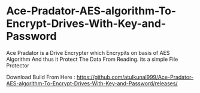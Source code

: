 # Ace-Pradator-AES-algorithm-To-Encrypt-Drives-With-Key-and-Password
Ace Pradator is a Drive Encrypter which Encrypits on basis of AES Algorithm And thus it Protect The Data From Reading.
its a simple File Protector

Download Build From Here : https://github.com/atulkunal999/Ace-Pradator-AES-algorithm-To-Encrypt-Drives-With-Key-and-Password/releases/
